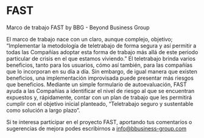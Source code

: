 # FAST
Marco de trabajo FAST by BBG - Beyond Business Group

El marco de trabajo nace con un claro, aunque complejo, objetivo; “Implementar la metodología de teletrabajo de forma segura y así permitir a todas las Compañías adoptar esta forma de trabajo más allá de este periodo particular de crisis en el que estamos viviendo.”
El teletrabajo brinda varios beneficios, tanto para los usuarios, cómo así también, para las compañías que lo incorporan en su día a día. Sin embargo, de igual manera que existen beneficios, una implementación improvisada puede presentar más riesgos que beneficios. 
Mediante un simple formulario de autoevaluación, FAST ayuda a las Compañías a identificar el nivel de riesgo al que se encuentran expuestos y, rápidamente, contar con un plan de trabajo que les permitirá cumplir con el objetivo inicial planteado, “Teletrabajo seguro y sustentable como solución a largo plazo”. 

Si te interesa participar en el proyecto FAST, aportando tus comentarios o sugerencias de mejora podes escribirnos a info@bbusiness-group.com
